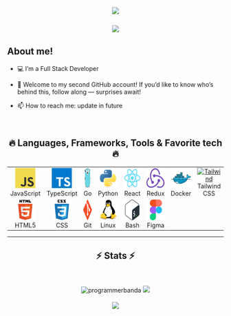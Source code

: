 <h1 align="center">
    <img src="https://readme-typing-svg.herokuapp.com?lines=Hi+there%F0%9F%91%8B;I'm+Shubham+Sharma%2C+a+freelancer.;I'm+a+Full+Stack+Developer">
</h1>

<div align="center">
  <img src="https://komarev.com/ghpvc/?username=programmerbanda"/>
</div>

## About me!

- 💻 I’m a Full Stack Developer
- 🔭  Welcome to my second GitHub account! If you’d like to know who’s behind this, follow along — surprises await!
- 📫 How to reach me: update in future

  <br>

<h2 align="center">🔥 Languages, Frameworks, Tools & Favorite tech 🔥</h2>

<table align="center">
  <tr>
    <td align="center" width="96">
      <a target="_blank"  href="https://www.javascript.com/">
        <img src="https://raw.githubusercontent.com/devicons/devicon/master/icons/javascript/javascript-original.svg" width="48" height="48" alt="JavaScript" />
      </a>
      <br>JavaScript
    </td>
    <td align="center" width="96">
      <a href="https://en.wikipedia.org/wiki/C_(programming_language)" target="_blank" >
        <img src="https://raw.githubusercontent.com/devicons/devicon/master/icons/typescript/typescript-original.svg" width="48" height="48" alt="c" />
      </a>
      <br>TypeScript
    </td>
    <td align="center" width="96">
      <a target="_blank"  href="https://go.dev/">
        <img src="https://raw.githubusercontent.com/devicons/devicon/master/icons/go/go-original.svg" width="48" height="48" alt="Go" />
      </a>
      <br>Go
    </td>
    <td align="center" width="96">
      <a target="_blank"  href="https://www.python.org/">
        <img src="https://raw.githubusercontent.com/devicons/devicon/master/icons/python/python-original.svg" width="48" height="48" alt="Python" />
      </a>
      <br>Python
    </td>
    <td align="center" width="96">
      <a target="_blank"  href="https://reactjs.org/" >
        <img src="https://raw.githubusercontent.com/devicons/devicon/master/icons/react/react-original.svg" width="48" height="48" alt="React" />
      </a>
      <br>React
    </td>
    <!-- <td align="center" width="96">
      <a target="_blank"  href="https://vuejs.org/" >
        <img src="https://raw.githubusercontent.com/devicons/devicon/master/icons/vuejs/vue-original.svg" width="48" height="48" alt="React" />
      </a>
      <br>Vue
    </td>
    <td align="center" width="96">
      <a target="_blank"  href="https://nuxt.com/" >
        <img src="https://raw.githubusercontent.com/devicons/devicon/master/icons/react/react-original.svg" width="48" height="48" alt="React" />
      </a>
      <br>Nuxt
    </td>
    <td align="center" width="96">
      <a target="_blank"  href="https://nextjs.org/" >
        <img src="https://raw.githubusercontent.com/devicons/devicon/master/icons/react/react-original.svg" width="48" height="48" alt="React" />
      </a>
      <br>Next
    </td>
    <td align="center" width="96">
      <a target="_blank"  href="https://kubernetes.io/" >
        <img src="https://raw.githubusercontent.com/devicons/devicon/master/icons/react/react-original.svg" width="48" height="48" alt="React" />
      </a>
      <br>Kubernetes
    </td> -->
    <td align="center" width="96">
      <a target="_blank"  href="https://redux.js.org/" >
        <img src="https://raw.githubusercontent.com/devicons/devicon/master/icons/redux/redux-original.svg" width="48" height="48" alt="redux" />
      </a>
      <br>Redux
    </td>
    <td align="center" width="96">
      <a target="_blank"  href="https://www.docker.com/" >
        <img src="https://raw.githubusercontent.com/devicons/devicon/master/icons/docker/docker-original.svg" width="48" height="48" alt="docker" />
      </a>
      <br>Docker
    </td>
    <td align="center" width="96">
      <a target="_blank"  href="https://tailwindcss.com/">
        <img src="https://raw.githubusercontent.com/Utkarsh1504/devicon/master/icons/tailwindcss/tailwindcss-plain.svg" width="48" height="48" alt="Tailwind" />
      </a>
      <br>Tailwind CSS
    </td>
  </tr>
  <tr>
    <td align="center" width="96"> 
      <a target="_blank"  href="https://developer.mozilla.org/en-US/docs/Glossary/HTML5" >
        <img src="https://raw.githubusercontent.com/devicons/devicon/master/icons/html5/html5-original-wordmark.svg" width="48" height="48" alt="html" />
      </a>
      <br>HTML5
    </td>
    <td align="center"  width="96">
      <a target="_blank"  href="https://developer.mozilla.org/en-US/docs/Web/CSS">
        <img src="https://raw.githubusercontent.com/devicons/devicon/master/icons/css3/css3-original-wordmark.svg" width="48" height="48" alt="css" />
      </a>
      <br>CSS
    </td>
    <td align="center" width="96">
      <a target="_blank"  href="https://git-scm.com/" >
        <img src="https://raw.githubusercontent.com/devicons/devicon/master/icons/git/git-original.svg" width="48" height="48" alt="git" />
      </a>
      <br>Git
    </td>
    <td align="center"  width="96">
      <a target="_blank"  href="https://www.linux.org/">
        <img src="https://raw.githubusercontent.com/devicons/devicon/master/icons/linux/linux-original.svg" width="48" height="48" alt="linux" />
      </a>
      <br>Linux
    </td>
    <td align="center" width="96">
      <a href="https://www.gnu.org/software/bash/" >
        <img src="https://raw.githubusercontent.com/devicons/devicon/master/icons/bash/bash-original.svg" width="48" height="48" alt="bash" />
      </a>
      <br>Bash
    </td>
    <td align="center" width="96">
      <a target="_blank"  href="https://www.figma.com/" >
        <img src="https://raw.githubusercontent.com/devicons/devicon/master/icons/figma/figma-original.svg" width="48" height="48" alt="figma" />
      </a>
      <br>Figma
    </td>
  </tr>
</table>

<hr>

<h2 align="center">⚡ Stats ⚡</h2>
<br>
<p align=center>
  <div align=center>
      <img width=396 src="https://github-readme-streak-stats.herokuapp.com/?user=programmerbanda&theme=react&border=61dafb&hide_border=true" alt="programmerbanda" />
      <img width=396 src="https://github-readme-stats.vercel.app/api?username=programmerbanda&show_icons=true&theme=react&border_color=61dafb&hide_border=true" />
  </div>
  <br />
  <div align=center>
    <img width=325 align="center" src="https://github-readme-stats.vercel.app/api/top-langs/?username=programmerbanda&title_color=61dafb&text_color=ffffff&icon_color=61dafb&bg_color=20232a&langs_count=8&layout=compact&border_color=61dafb&hide_border=true" />
  </div>
  <br>
</p>
